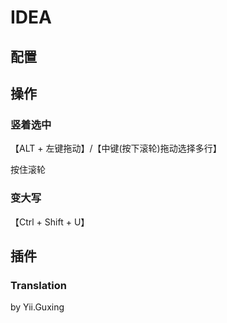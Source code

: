 <link rel="stylesheet" href="../.style/enhance.css"> 
<link rel="stylesheet" href="../.style/reader-adapt.css">

<title> IDEA </title>

# IDEA

## 配置

## 操作

### 竖着选中

【ALT + 左键拖动】/【中键(按下滚轮)拖动选择多行】

按住滚轮

### 变大写

【Ctrl + Shift + U】

## 插件

### Translation

by Yii.Guxing
